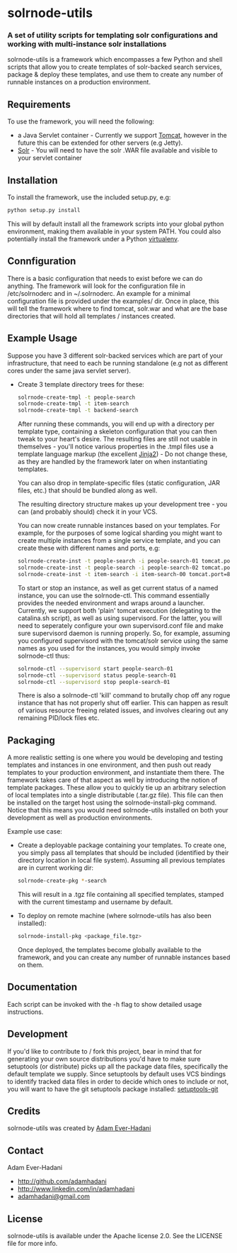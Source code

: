 # solrnode-utils

### A set of utility scripts for templating solr configurations and working with multi-instance solr installations

solrnode-utils is a framework which encompasses a few Python and shell scripts that allow you to create templates of solr-backed search services,
package & deploy these templates, and use them to create any number of runnable instances on a production environment.

## Requirements

To use the framework, you will need the following:

* a Java Servlet container - Currently we support [Tomcat](http://tomcat.apache.org/index.html), however in the future this can be extended
  for other servers (e.g Jetty).
* [Solr](http://lucene.apache.org/solr/) - You will need to have the solr .WAR file available and visible to your servlet container

## Installation

To install the framework, use the included setup.py, e.g:

```bash
python setup.py install
```

This will by default install all the framework scripts into your global python environment, making
them available in your system PATH. 
You could also potentially install the framework under a Python [virtualenv](http://pypi.python.org/pypi/virtualenv).

## Connfiguration

There is a basic configuration that needs to exist before we can do anything.
The framework will look for the configuration file in /etc/solrnoderc and in ~/.solrnoderc.
An example for a minimal configuration file is provided under the examples/ dir. Once in place,
this will tell the framework where to find tomcat, solr.war and what are the base directories
that will hold all templates / instances created.

## Example Usage

Suppose you have 3 different solr-backed services which are part of your infrastructure, that need to each be
running standalone (e.g not as different cores under the same java servlet server).

* Create 3 template directory trees for these:

	```bash
	solrnode-create-tmpl -t people-search
	solrnode-create-tmpl -t item-search
	solrnode-create-tmpl -t backend-search 
	```

	After running these commands, you will end up with a directory per template type, containing a skeleton configuration
	that you can then tweak to your heart's desire.
	The resulting files are still not usable in themselves - you'll notice various properties in the .tmpl files use a template language markup (the excellent [Jinja2](http://jinja.pocoo.org/)) - Do not change these, as they are handled by the framework later on when instantiating templates.

	You can also drop in template-specific files (static configuration, JAR files, etc.) that should be bundled along as well.

	The resulting directory structure makes up your development tree - you can (and probably should) check it in your VCS.

	You can now create runnable instances based on your templates.
    For example, for the purposes of some logical sharding you might want to create multiple instances from a single service template, 
	and you can create these with different names and ports, e.g:

	```bash
	solrnode-create-inst -t people-search -i people-search-01 tomcat.port=8081 tomcat.shutdown_port=18081
	solrnode-create-inst -t people-search -i people-search-02 tomcat.port=8082 tomcat.shutdown_port=18082
	solrnode-create-inst -t item-search -i item-search-00 tomcat.port=8090 tomcat.shutdown_port=18090
	```

	To start or stop an instance, as well as get current status of a named instance, you can use the 
    solrnode-ctl. This command essentially provides the needed environment and wraps around a launcher.
    Currently, we support both 'plain' tomcat execution (delegating to the catalina.sh script), as well
    as using supervisord. For the latter, you will need to seperately configure your own supervisord.conf
    file and make sure supervisord daemon is running properly. So, for example, assuming you configured supervisord with
    the tomcat/solr service using the same names as you used for the instances, you would simply invoke solrnode-ctl thus:

	```bash
	solrnode-ctl --supervisord start people-search-01
	solrnode-ctl --supervisord status people-search-01
	solrnode-ctl --supervisord stop people-search-01
	```

	There is also a solrnode-ctl 'kill' command to brutally chop off any rogue instance that has not properly shut off earlier.
	This can happen as result of various resource freeing related issues, and involves clearing out any remaining PID/lock files etc.

## Packaging

A more realistic setting is one where you would be developing and testing templates and instances in one environment,
and then push out ready templates to your production environment, and instantiate them there.
The framework takes care of that aspect as well by introducing the notion of template packages. These allow you
to quickly tie up an arbitrary selection of local templates into a single distributable (.tar.gz file).
This file can then be installed on the target host using the solrnode-install-pkg command.
Notice that this means you would need solrnode-utils installed on both your development as well as production environments.

Example use case:

* Create a deployable package containing your templates. To create one, you simply pass all templates that should
be included (identified by their directory location in local file system). 
Assuming all previous templates are in current working dir:

	```bash
	solrnode-create-pkg *-search
	```

	This will result in a .tgz file containing all specified templates, stamped with the current timestamp and username by default.

* To deploy on remote machine (where solrnode-utils has also been installed):

	```bash
	solrnode-install-pkg <package_file.tgz>
	```

	Once deployed, the templates become globally available to the framework, and you can create any number of runnable instances based on them. 

## Documentation

Each script can be invoked with the -h flag to show detailed usage instructions.

## Development

If you'd like to contribute to / fork this project, bear in mind that for generating your own
source distributions you'd have to make sure setuptools (or distribute) picks up all the package
data files, specifically the default template we supply. Since setuptools by default uses VCS bindings
to identify tracked data files in order to decide which ones to include or not, you will want to have
the git setuptools package installed: [setuptools-git](http://pypi.python.org/pypi/setuptools-git)

## Credits

solrnode-utils was created by [Adam Ever-Hadani](http://github.com/adamhadani/)

## Contact

Adam Ever-Hadani

- http://github.com/adamhadani
- http://www.linkedin.com/in/adamhadani
- adamhadani@gmail.com

## License

solrnode-utils is available under the Apache license 2.0. See the LICENSE file for more info.
